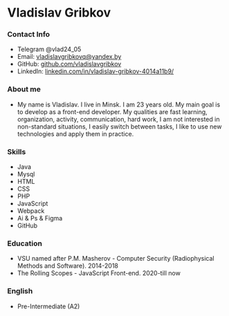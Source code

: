 # Vladislav Gribkov
### Contact Info
* Telegram @vlad24_05
* Email: [vladislavgribkovq@yandex.by](mailto:vladislavgribkovq@yandex.by)
* GitHub: [github.com/vladislavgribkov](https://github.com/vladislavgribkov)
* LinkedIn: [linkedin.com/in/vladislav-gribkov-4014a11b9/](https://www.linkedin.com/in/vladislav-gribkov-4014a11b9/)
### About me
* My name is Vladislav. I live in Minsk. I am 23 years old. My main goal is to develop as a front-end developer. My qualities are fast learning, organization, activity, communication, hard work, I am not interested in non-standard situations, I easily switch between tasks, I like to use new technologies and apply them in practice.
### Skills
* Java
* Mysql
* HTML
* CSS
* PHP
* JavaScript
* Webpack
* Ai & Ps & Figma
* GitHub
### Education
* VSU named after P.M. Masherov - Computer Security (Radiophysical Methods and Software). 2014-2018
* The Rolling Scopes - JavaScript Front-end. 2020-till now
### English
* Pre-Intermediate (A2)